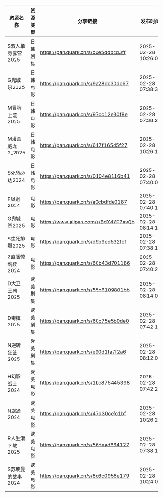 | 资源名称        | 资源类型 | 分享链接                                 | 发布时间                |
| ----------- | ---- | ------------------------------------ | ------------------- |
| S双人单身露营2025 | 日韩剧集 | https://pan.quark.cn/s/c6e5ddbcd3ff  | 2025-02-28 10:26:09 |
| G鬼城杀2025    | 日韩电影 | https://pan.quark.cn/s/9a28dc30dc67  | 2025-02-28 07:38:31 |
| M冒牌上流2025   | 日韩电影 | https://pan.quark.cn/s/97cc12e30f8e  | 2025-02-28 07:38:23 |
| M漫画威龙2_2025 | 日韩电影 | https://pan.quark.cn/s/617f165d5f27  | 2025-02-28 10:26:16 |
| S死命必达2024   | 日韩电影 | https://pan.quark.cn/s/0104e8116b41  | 2025-02-28 07:40:09 |
| F凤姐2024     | 电影   | https://pan.quark.cn/s/a0cbdfde0187  | 2025-02-28 07:40:15 |
| G鬼城杀2025    | 电影   | https://www.alipan.com/s/BdX4YF7evQb | 2025-02-28 08:14:12 |
| S生死排爆2025   | 电影   | https://pan.quark.cn/s/d9b9ed532fcf  | 2025-02-28 07:38:11 |
| Z直播惊魂夜2024  | 电影   | https://pan.quark.cn/s/60b43d701186  | 2025-02-28 07:40:21 |
| D大卫王朝2025   | 欧美剧集 | https://pan.quark.cn/s/55c6109801bb  | 2025-02-28 08:14:09 |
| D毒镇2025     | 欧美剧集 | https://pan.quark.cn/s/60c75e5b0de0  | 2025-02-28 07:42:11 |
| N逆转狂篮2025   | 欧美剧集 | https://pan.quark.cn/s/e90d1fa7f2a6  | 2025-02-28 08:12:08 |
| H幻影战士2024   | 欧美电影 | https://pan.quark.cn/s/1bc875445398  | 2025-02-28 07:42:21 |
| N逆途2024     | 欧美电影 | https://pan.quark.cn/s/47d30cefc1bf  | 2025-02-28 10:26:24 |
| R人生滑下坡2025  | 欧美电影 | https://pan.quark.cn/s/56dead664127  | 2025-02-28 07:38:17 |
| S苏莱曼的故事2024 | 欧美电影 | https://pan.quark.cn/s/8c6c0956e179  | 2025-02-28 10:24:09 |
